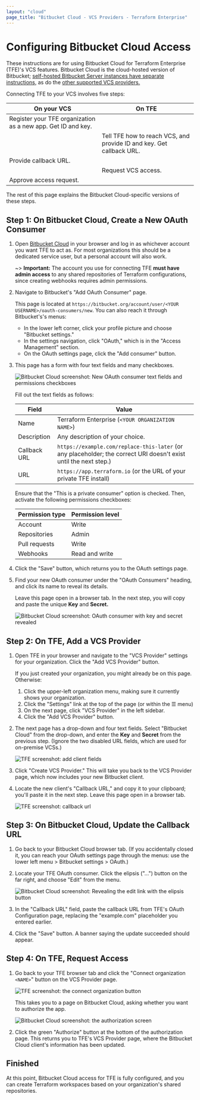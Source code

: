 ```yaml
---
layout: "cloud"
page_title: "Bitbucket Cloud - VCS Providers - Terraform Enterprise"
---
```


# Configuring Bitbucket Cloud Access

These instructions are for using Bitbucket Cloud for Terraform Enterprise (TFE)'s VCS features. Bitbucket Cloud is the cloud-hosted version of Bitbucket; [self-hosted Bitbucket Server instances have separate instructions,](./bitbucket-server.html) as do the [other supported VCS providers.](./index.html)

Connecting TFE to your VCS involves five steps:

On your VCS | On TFE
--|--
Register your TFE organization as a new app. Get ID and key. | &nbsp;
&nbsp; | Tell TFE how to reach VCS, and provide ID and key. Get callback URL.
Provide callback URL. | &nbsp;
&nbsp; | Request VCS access.
Approve access request. | &nbsp;

The rest of this page explains the Bitbucket Cloud-specific versions of these steps.

## Step 1: On Bitbucket Cloud, Create a New OAuth Consumer

1. Open [Bitbucket Cloud](https://bitbucket.org) in your browser and log in as whichever account you want TFE to act as. For most organizations this should be a dedicated service user, but a personal account will also work.

    ~> **Important:** The account you use for connecting TFE **must have admin access** to any shared repositories of Terraform configurations, since creating webhooks requires admin permissions.

2. Navigate to Bitbucket's "Add OAuth Consumer" page.

    This page is located at `https://bitbucket.org/account/user/<YOUR USERNAME>/oauth-consumers/new`. You can also reach it through Bitbucket's's menus:
    - In the lower left corner, click your profile picture and choose "Bitbucket settings."
    - In the settings navigation, click "OAuth," which is in the "Access Management" section.
    - On the OAuth settings page, click the "Add consumer" button.

3. This page has a form with four text fields and many checkboxes.

    ![Bitbucket Cloud screenshot: New OAuth consumer text fields and permissions checkboxes](./images/bitbucket-cloud-add-consumer.png)

    Fill out the text fields as follows:

    Field            | Value
    -----------------|--------------------------------------------------
    Name             | Terraform Enterprise (`<YOUR ORGANIZATION NAME>`)
    Description      | Any description of your choice.
    Callback URL     | `https://example.com/replace-this-later` (or any placeholder; the correct URI doesn't exist until the next step.)
    URL              | `https://app.terraform.io` (or the URL of your private TFE install)

    Ensure that the "This is a private consumer" option is checked. Then, activate the following permissions checkboxes:

    Permission type | Permission level
    ----------------|-----------------
    Account         | Write
    Repositories    | Admin
    Pull requests   | Write
    Webhooks        | Read and write

4. Click the "Save" button, which returns you to the OAuth settings page.

5. Find your new OAuth consumer under the "OAuth Consumers" heading, and click its name to reveal its details.

    Leave this page open in a browser tab. In the next step, you will copy and paste the unique **Key** and **Secret.**

    ![Bitbucket Cloud screenshot: OAuth consumer with key and secret revealed](./images/bitbucket-cloud-application-created.png)

## Step 2: On TFE, Add a VCS Provider

1. Open TFE in your browser and navigate to the "VCS Provider" settings for your organization. Click the "Add VCS Provider" button.

    If you just created your organization, you might already be on this page. Otherwise:

    1. Click the upper-left organization menu, making sure it currently shows your organization.
    1. Click the "Settings" link at the top of the page (or within the &#9776; menu)
    1. On the next page, click "VCS Provider" in the left sidebar.
    1. Click the "Add VCS Provider" button.

2. The next page has a drop-down and four text fields. Select "Bitbucket Cloud" from the drop-down, and enter the **Key** and **Secret** from the previous step. (Ignore the two disabled URL fields, which are used for on-premise VCSs.)

    ![TFE screenshot: add client fields](./images/bitbucket-cloud-tfe-add-client-fields.png)

3. Click "Create VCS Provider." This will take you back to the VCS Provider page, which now includes your new Bitbucket client.

4. Locate the new client's "Callback URL," and copy it to your clipboard; you'll paste it in the next step. Leave this page open in a browser tab.

    ![TFE screenshot: callback url](./images/bitbucket-cloud-tfe-callback-url.png)

## Step 3: On Bitbucket Cloud, Update the Callback URL

1. Go back to your Bitbucket Cloud browser tab. (If you accidentally closed it, you can reach your OAuth settings page through the menus: use the lower left menu > Bitbucket settings > OAuth.)

2. Locate your TFE OAuth consumer. Click the elipsis ("...") button on the far right, and choose "Edit" from the menu.

    ![Bitbucket Cloud screenshot: Revealing the edit link with the elipsis button](./images/bitbucket-cloud-edit-consumer.png)

3. In the "Callback URL" field, paste the callback URL from TFE's OAuth Configuration page, replacing the "example.com" placeholder you entered earlier.

4. Click the "Save" button. A banner saying the update succeeded should appear.

## Step 4: On TFE, Request Access

1. Go back to your TFE browser tab and click the "Connect organization `<NAME>`" button on the VCS Provider page.

    ![TFE screenshot: the connect organization button](./images/tfe-connect-orgname.png)

    This takes you to a page on Bitbucket Cloud, asking whether you want to authorize the app.

    ![Bitbucket Cloud screenshot: the authorization screen](./images/bitbucket-cloud-authorize.png)

2. Click the green "Authorize" button at the bottom of the authorization page. This returns you to TFE's VCS Provider page, where the Bitbucket Cloud client's information has been updated.

## Finished

At this point, Bitbucket Cloud access for TFE is fully configured, and you can create Terraform workspaces based on your organization's shared repositories.


